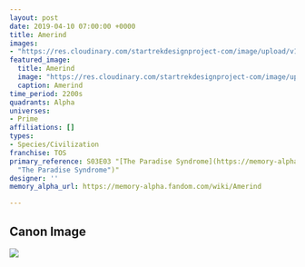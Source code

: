 ```yaml
---
layout: post
date: 2019-04-10 07:00:00 +0000
title: Amerind
images:
- "https://res.cloudinary.com/startrekdesignproject-com/image/upload/v1554938441/Amerind.png"
featured_image:
  title: Amerind
  image: "https://res.cloudinary.com/startrekdesignproject-com/image/upload/v1554938441/Amerind.png"
  caption: Amerind
time_period: 2200s
quadrants: Alpha
universes:
- Prime
affiliations: []
types:
- Species/Civilization
franchise: TOS
primary_reference: S03E03 "[The Paradise Syndrome](https://memory-alpha.fandom.com/wiki/The_Paradise_Syndrome
  "The Paradise Syndrome")"
designer: ''
memory_alpha_url: https://memory-alpha.fandom.com/wiki/Amerind

---
```

## Canon Image

![](https://res.cloudinary.com/startrekdesignproject-com/image/upload/v1554938441/Amerind1.jpg)